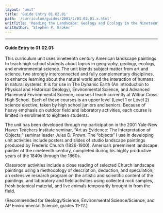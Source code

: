 ```yaml
---
layout: 'unit'
title: 'Guide Entry 01.02.01'
path: '/curriculum/guides/2001/2/01.02.01.x.html'
unitTitle: 'Reading the Landscape: Geology and Ecology in the Nineteenth Century American Landscape Paintings of Frederic E. Church'
unitAuthor: 'Stephen P. Broker'
---
```


<body>
<hr/>
 <h4>
  Guide Entry to 01.02.01:
 </h4>
 <p>
  This curriculum unit uses nineteenth century American landscape paintings to teach high school students about topics in geography, geology, ecology, and environmental science. The unit blends subject matter from art and science, two strongly interconnected and fully complementary disciplines, to enhance learning about the natural world and the interaction of humans in natural systems. It is for use in The Dynamic Earth (An Introduction to Physical and Historical Geology), Environmental Science, and Advanced Placement Environmental Science, courses I teach currently at Wilbur Cross High School. Each of these courses is an upper level (Level 1 or Level 2) science elective, taken by high school juniors and seniors. Because of heavy emphasis on outdoor field and laboratory activities, each course is limited in enrollment to eighteen students.
 </p>
<p>
  The unit has been developed through my participation in the 2001 Yale-New Haven Teachers Institute seminar, “Art as Evidence: The Interpretation of Objects,” seminar leader Jules D. Prown. The “objects” I use in developing unit activities include posters and slides of studio landscape paintings produced by Frederic Church (1826-1900), America’s preeminent landscape painter of the nineteenth century, completed during his highly productive years of the 1840s through the 1860s.
 </p>
<p>
  Classroom activities include a close reading of selected Church landscape paintings using a methodology of description, deduction, and speculation; an extensive research program on the artistic and scientific content of the paintings, and laboratory and field activities using collected rock samples, fresh botanical material, and live animals temporarily brought in from the field.
 </p>
<p>
  (Recommended for Geology/Science, Environmental Science/Science, and AP Environmental Science, grades 11-12.)
 </p>

</body>
